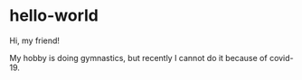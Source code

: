 # hello-world
Hi, my friend!

My hobby is doing gymnastics, but recently I cannot do it because of covid-19.
